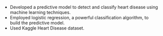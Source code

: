 * Developed a predictive model to detect and classify heart disease using machine learning techniques.
* Employed logistic regression, a powerful classification algorithm, to build the predictive model.
* Used Kaggle Heart Disease dataset.
